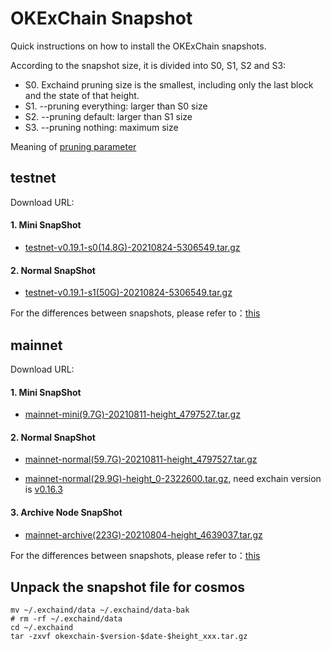 
# OKExChain Snapshot

Quick instructions on how to install the OKExChain snapshots.

According to the snapshot size, it is divided into S0, S1, S2 and S3:

 - S0. Exchaind pruning size is the smallest, including only the last block and the state of that height.
 - S1. --pruning everything: larger than S0 size
 - S2. --pruning default: larger than S1 size
 - S3. --pruning nothing: maximum size

Meaning of [pruning parameter](https://forum.okt.club/d/58-pruning)


## testnet
Download URL: 
#### 1. Mini SnapShot
  - [testnet-v0.19.1-s0(14.8G)-20210824-5306549.tar.gz](https://ok-public-hk.oss-cn-hongkong.aliyuncs.com/cdn/okexchain/snapshot/testnet-v0.19.1-s0-20210824-5306549.tar.gz)

#### 2. Normal SnapShot
  - [testnet-v0.19.1-s1(50G)-20210824-5306549.tar.gz](https://ok-public-hk.oss-cn-hongkong.aliyuncs.com/cdn/okexchain/snapshot/testnet-v0.19.1-s1-20210824-5306549.tar.gz)
<!--
  - [v0.18.10-normal-20210806-height_4876708.tar.gz](https://ok-public-hk.oss-cn-hongkong.aliyuncs.com/cdn/okexchain/snapshot/okexchain-v0.18-testnet-20210806-height_4876708.tar.gz)
  - [v0.18.7-normal-20210715-height_4322747.tar.gz](https://ok-public-hk.oss-cn-hongkong.aliyuncs.com/cdn/okexchain/snapshot/okexchain-v0.18.7-testnet-20210715-height_4322747.tar.gz)
  - [v0.18.0-normal-20210423-height_2270911.tar.gz](https://ok-public-hk.oss-cn-hongkong.aliyuncs.com/cdn/okexchain/snapshot/data_180.tar.gz)
-->
For the differences between snapshots, please refer to：[this](https://forum.okt.club/d/169-oec)


## mainnet
Download URL: 
#### 1. Mini SnapShot
  - [mainnet-mini(9.7G)-20210811-height_4797527.tar.gz](https://ok-public-hk.oss-cn-hongkong.aliyuncs.com/cdn/okexchain/snapshot/okexchain-compact-v0.18-mainnet-20210811-height_4797527.tar.gz)

#### 2. Normal SnapShot
  - [mainnet-normal(59.7G)-20210811-height_4797527.tar.gz](https://ok-public-hk.oss-cn-hongkong.aliyuncs.com/cdn/okexchain/snapshot/okexchain-v0.18-mainnet-20210811-height_4797527.tar.gz)
  <!-- 
  - [v0.18.10-normal-20210806-height_4697978.tar.gz](https://ok-public-hk.oss-cn-hongkong.aliyuncs.com/cdn/okexchain/snapshot/okexchain-v0.18-mainnet-20210806-height_4697978.tar.gz)
  - [v0.18.9-normal-20210729-height_4534291.tar.gz](https://ok-public-hk.oss-cn-hongkong.aliyuncs.com/cdn/okexchain/snapshot/okexchain-v0.18-mainnet-20210729-height_4534291.tar.gz)
  - [v0.18.4-normal-20210510-height_2676566.tar.gz](https://ok-public-hk.oss-cn-hongkong.aliyuncs.com/cdn/okexchain/snapshot/okexchain-v0.18.4-mainnet-20210510-height_2676566.tar.gz) -->
  - [mainnet-normal(29.9G)-height_0-2322600.tar.gz](https://ok-public-hk.oss-cn-hongkong.aliyuncs.com/cdn/okexchain/snapshot/okexchain-v0.16.8-mainnet-20210428-height-2322600.tar.gz), need exchain version is [v0.16.3](https://github.com/okex/exchain/releases/tag/v0.16.3)

#### 3. Archive Node SnapShot
- [mainnet-archive(223G)-20210804-height_4639037.tar.gz](https://ok-public-hk.oss-cn-hongkong.aliyuncs.com/cdn/okexchain/snapshot/okexchain-v0.18-mainnet-20210804-height_4639037.tar.gz)

For the differences between snapshots, please refer to：[this](https://forum.okt.club/d/169-oec)


## Unpack the snapshot file for cosmos
```shell
mv ~/.exchaind/data ~/.exchaind/data-bak
# rm -rf ~/.exchaind/data
cd ~/.exchaind 
tar -zxvf okexchain-$version-$date-$height_xxx.tar.gz
```
